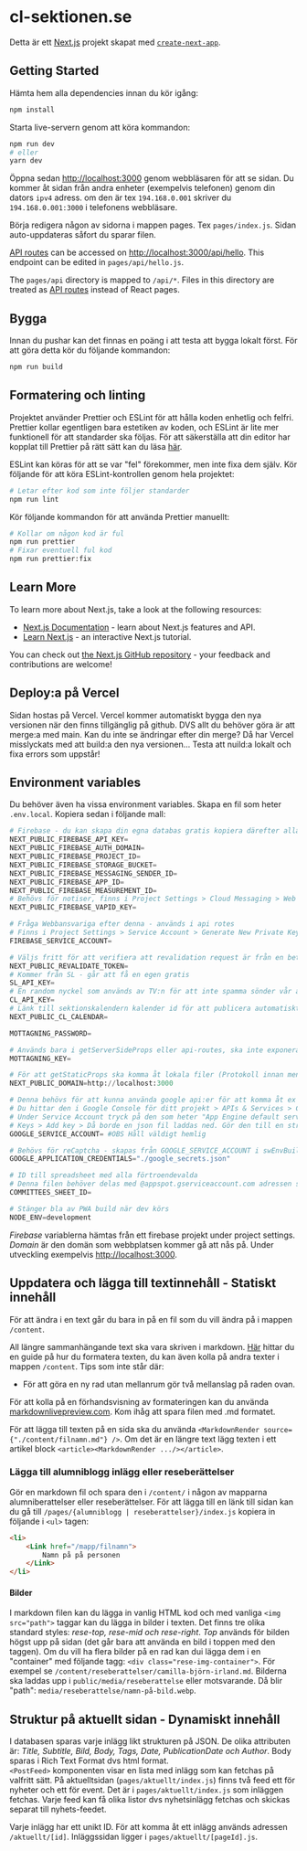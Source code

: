 # cl-sektionen.se

Detta är ett [Next.js](https://nextjs.org/) projekt skapat med [`create-next-app`](https://github.com/vercel/next.js/tree/canary/packages/create-next-app).

## Getting Started

Hämta hem alla dependencies innan du kör igång:

```bash
npm install
```

Starta live-servern genom att köra kommandon:

```bash
npm run dev
# eller
yarn dev
```

Öppna sedan [http://localhost:3000](http://localhost:3000) genom webbläsaren för att se sidan. Du kommer åt sidan från andra enheter (exempelvis telefonen) genom din dators `ipv4` adress. om den är tex `194.168.0.001` skriver du `194.168.0.001:3000` i telefonens webbläsare.

Börja redigera någon av sidorna i mappen pages. Tex `pages/index.js`. Sidan auto-uppdateras såfort du sparar filen.

[API routes](https://nextjs.org/docs/api-routes/introduction) can be accessed on [http://localhost:3000/api/hello](http://localhost:3000/api/hello). This endpoint can be edited in `pages/api/hello.js`.

The `pages/api` directory is mapped to `/api/*`. Files in this directory are treated as [API routes](https://nextjs.org/docs/api-routes/introduction) instead of React pages.

## Bygga

Innan du pushar kan det finnas en poäng i att testa att bygga lokalt först. För att göra detta kör du följande kommandon:

```bash
npm run build
```

## Formatering och linting

Projektet använder Prettier och ESLint för att hålla koden enhetlig och felfri. Prettier kollar egentligen bara estetiken av koden, och ESLint är lite mer funktionell för att standarder ska följas. För att säkerställa att din editor har kopplat till Prettier på rätt sätt kan du läsa [här](https://prettier.io/docs/en/editors.html).

ESLint kan köras för att se var "fel" förekommer, men inte fixa dem själv. Kör följande för att köra ESLint-kontrollen genom hela projektet:

```bash
# Letar efter kod som inte följer standarder
npm run lint
```

Kör följande kommandon för att använda Prettier manuellt:

```bash
# Kollar om någon kod är ful
npm run prettier
# Fixar eventuell ful kod
npm run prettier:fix
```

## Learn More

To learn more about Next.js, take a look at the following resources:

- [Next.js Documentation](https://nextjs.org/docs) - learn about Next.js features and API.
- [Learn Next.js](https://nextjs.org/learn) - an interactive Next.js tutorial.

You can check out [the Next.js GitHub repository](https://github.com/vercel/next.js/) - your feedback and contributions are welcome!

## Deploy:a på Vercel

Sidan hostas på Vercel. Vercel kommer automatiskt bygga den nya versionen när den finns tillgänglig på github. DVS allt du behöver göra är att merge:a med main. Kan du inte se ändringar efter din merge? Då har Vercel misslyckats med att build:a den nya versionen... Testa att nuild:a lokalt och fixa errors som uppstår!

## Environment variables

Du behöver även ha vissa environment variables. Skapa en fil som heter `.env.local`. Kopiera sedan i följande mall:

```python
# Firebase - du kan skapa din egna databas gratis kopiera därefter alla värden
NEXT_PUBLIC_FIREBASE_API_KEY=
NEXT_PUBLIC_FIREBASE_AUTH_DOMAIN=
NEXT_PUBLIC_FIREBASE_PROJECT_ID=
NEXT_PUBLIC_FIREBASE_STORAGE_BUCKET=
NEXT_PUBLIC_FIREBASE_MESSAGING_SENDER_ID=
NEXT_PUBLIC_FIREBASE_APP_ID=
NEXT_PUBLIC_FIREBASE_MEASUREMENT_ID=
# Behövs för notiser, finns i Project Settings > Cloud Messaging > Web configuration > Generate Key Pair
NEXT_PUBLIC_FIREBASE_VAPID_KEY=

# Fråga Webbansvariga efter denna - används i api rotes
# Finns i Project Settings > Service Account > Generate New Private Key
FIREBASE_SERVICE_ACCOUNT=

# Väljs fritt för att verifiera att revalidation request är från en betrodd källa
NEXT_PUBLIC_REVALIDATE_TOKEN=
# Kommer från SL - går att få en egen gratis
SL_API_KEY=
# En random nyckel som används av TV:n för att inte spamma sönder vår api route
CL_API_KEY=
# Länk till sektionskalendern kalender id för att publicera automatiskt
NEXT_PUBLIC_CL_CALENDAR=

MOTTAGNING_PASSWORD=

# Används bara i getServerSideProps eller api-routes, ska inte exponeras
MOTTAGNING_KEY=

# För att getStaticProps ska komma åt lokala filer (Protokoll innan men inget snedstreck i slutet)
NEXT_PUBLIC_DOMAIN=http://localhost:3000

# Denna behövs för att kunna använda google api:er för att komma åt ex spreadsheets
# Du hittar den i Google Console för ditt projekt > APIs & Services > Credentials >
# Under Service Account tryck på den som heter "App Engine default service account" >
# Keys > Add key > Då borde en json fil laddas ned. Gör den till en sträng och kopiera in här.
GOOGLE_SERVICE_ACCOUNT= #OBS Håll väldigt hemlig

# Behövs för reCaptcha - skapas från GOOGLE_SERVICE_ACCOUNT i swEnvBuild
GOOGLE_APPLICATION_CREDENTIALS="./google_secrets.json"

# ID till spreadsheet med alla förtroendevalda
# Denna filen behöver delas med @appspot.gserviceaccount.com adressen som är länkad till service account
COMMITTEES_SHEET_ID=

# Stänger bla av PWA build när dev körs
NODE_ENV=development
```

_Firebase_ variablerna hämtas från ett firebase projekt under project settings.  
_Domain_ är den domän som webbplatsen kommer gå att nås på. Under utveckling exempelvis [http://localhost:3000](http://localhost:3000).

## Uppdatera och lägga till textinnehåll - Statiskt innehåll

För att ändra i en text går du bara in på en fil som du vill ändra på i mappen `/content`.

All längre sammanhängande text ska vara skriven i markdown. [Här](https://www.markdownguide.org/cheat-sheet/) hittar du en guide på hur du formatera texten, du kan även kolla på andra texter i mappen `/content`. Tips som inte står där:

- För att göra en ny rad utan mellanrum gör två mellanslag på raden ovan.

För att kolla på en förhandsvisning av formateringen kan du använda [markdownlivepreview.com](https://markdownlivepreview.com/). Kom ihåg att spara filen med .md formatet.

För att lägga till texten på en sida ska du använda `<MarkdownRender source={"./content/filnamn.md"} />`. Om det är en längre text lägg texten i ett artikel block `<article><MarkdownRender .../></article>`.

### Lägga till alumniblogg inlägg eller reseberättelser

Gör en markdown fil och spara den i `/content/` i någon av mapparna alumniberattelser eller reseberättelser. För att lägga till en länk till sidan kan du gå till `/pages/{alumniblogg | reseberattelser}/index.js` kopiera in följande i `<ul>` tagen:

```html
<li>
    <Link href="/mapp/filnamn">
        Namn på på personen
    </Link>
</li>
```

#### Bilder

I markdown filen kan du lägga in vanlig HTML kod och med vanliga `<img src="path">` taggar kan du lägga in bilder i texten. Det finns tre olika standard styles: _rese-top, rese-mid och rese-right_. _Top_ används för bilden högst upp på sidan (det går bara att använda en bild i toppen med den taggen). Om du vill ha flera bilder på en rad kan dui lägga dem i en "container" med följande tagg: `<div class="rese-img-container">`. För exempel se `/content/reseberattelser/camilla-björn-irland.md`.
Bilderna ska laddas upp i `public/media/reseberattelse` eller motsvarande. Då blir "path": `media/reseberattelse/namn-på-bild.webp`.

## Struktur på aktuellt sidan - Dynamiskt innehåll

I databasen sparas varje inlägg likt strukturen på JSON. De olika attributen är: _Title, Subtitle, Bild, Body, Tags, Date, PublicationDate och Author_. Body sparas i Rich Text Format dvs html format.  
`<PostFeed>` komponenten visar en lista med inlägg som kan fetchas på valfritt sätt.
På aktuelltsidan (`pages/aktuellt/index.js`) finns två feed ett för nyheter och ett för event. Det är i `pages/aktuellt/index.js` som inläggen fetchas. Varje feed kan få olika listor dvs nyhetsinlägg fetchas och skickas separat till nyhets-feedet.

Varje inlägg har ett unikt ID. För att komma åt ett inlägg används adressen `/aktuellt/[id]`. Inläggssidan ligger i `pages/aktuellt/[pageId].js`.
